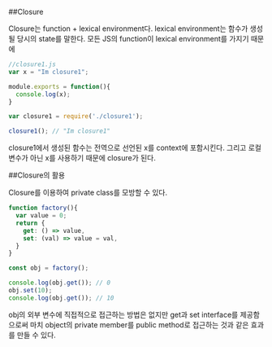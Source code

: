 ##Closure

Closure는 function + lexical environment다.
lexical environment는 함수가 생성될 당시의 state를 말한다.
모든 JS의 function이 lexical environment를 가지기 때문에

```Javascript
//closure1.js
var x = "Im closure1";

module.exports = function(){
  console.log(x);
}
```

```javascript
var closure1 = require('./closure1');

closure1(); // "Im closure1"
```

closure1에서 생성된 함수는 전역으로 선언된 x를 context에 포함시킨다.
그리고 로컬 변수가 아닌 x를 사용하기 때문에 closure가 된다.

##Closure의 활용

Closure를 이용하여 private class를 모방할 수 있다.

```javascript
function factory(){
  var value = 0;
  return {
    get: () => value,
    set: (val) => value = val,
  }
}

const obj = factory();

console.log(obj.get()); // 0
obj.set(10);
console.log(obj.get()); // 10
```

obj의 외부 변수에 직접적으로 접근하는 방법은 없지만 get과 set interface를 제공함으로써 
마치 object의 private member를 public method로 접근하는 것과 같은 효과를 만들 수 있다. 